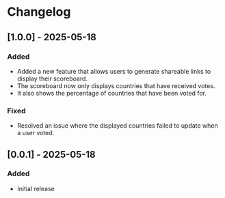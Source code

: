 # Changelog

## [1.0.0] - 2025-05-18

### Added

- Added a new feature that allows users to generate shareable links to display their scoreboard.
- The scoreboard now only displays countries that have received votes.
- It also shows the percentage of countries that have been voted for.

### Fixed

- Resolved an issue where the displayed countries failed to update when a user voted.

## [0.0.1] - 2025-05-18

### Added

- Initial release